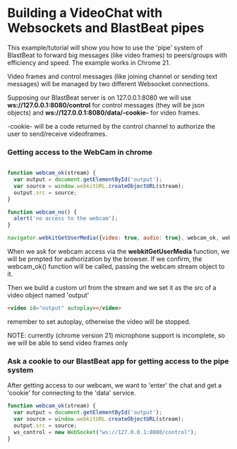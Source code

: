 Building a VideoChat with Websockets and BlastBeat pipes
=========

This example/tutorial will show you how to use the 'pipe' system of BlastBeat to forward
big messages (like video frames) to peers/groups with efficiency and speed. The example works
in Chrome 21.

Video frames and control messages (like joining channel or sending text messages) will be managed by two different
Websocket connections.

Supposing our BlastBeat server is on 127.0.0.1:8080 we will use **ws://127.0.0.1:8080/control** for control messages (they will be json
objects) and **ws://127.0.0.1:8080/data/-cookie-** for video frames. 

-cookie- will be a code returned by the control channel to authorize the user to send/receive videoframes.


### Getting access to the WebCam in chrome

```javascript

function webcam_ok(stream) {
  var output = document.getElementById('output');
  var source = window.webkitURL.createObjectURL(stream);
  output.src = source;
}

function webcam_no() {
  alert('no access to the webcam');
}

navigator.webkitGetUserMedia({video: true, audio: true}, webcam_ok, webcam_no);

```

When we ask for webcam access via the **webkitGetUserMedia** function, we will be prmpted for authorization by the browser.
If we confirm, the webcam_ok() function will be called, passing the webcam stream object to it.

Then we build a custom url from the stream and we set it as the src of a video object named 'output'

```html
<video id="output" autoplay></video>
```

remember to set autoplay, otherwise the video will be stopped.

NOTE: currently (chrome version 21) microphone support is incomplete, so we will be able to send video frames only

### Ask a cookie to our BlastBeat app for getting access to the pipe system

After getting access to our webcam, we want to 'enter' the chat and get a 'cookie' for connecting to the 'data' service.

```javascript
function webcam_ok(stream) {
  var output = document.getElementById('output');
  var source = window.webkitURL.createObjectURL(stream);
  output.src = source;
  ws_control = new WebSocket("ws://127.0.0.1:8080/control");
}
```

